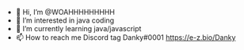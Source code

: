 - 👋 Hi, I’m @WOAHHHHHHHHH
- 👀 I’m interested in java coding
- 🌱 I’m currently learning java/javascript
- 📫 How to reach me Discord tag Danky#0001
https://e-z.bio/Danky
